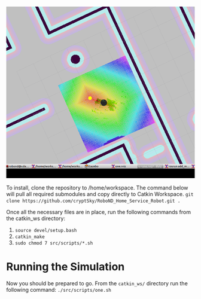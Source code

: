 
![Home Service Robot Image](./result.png "Home Service Robot In Action")

To install, clone the repository to /home/workspace. The command below will pull all required submodules and copy directly to Catkin Workspace.
`git clone https://github.com/cryptSky/RoboND_Home_Service_Robot.git .`

Once all the necessary files are in place, run the following commands from the catkin_ws directory:
1. `source devel/setup.bash`
2. `catkin_make`
3. `sudo chmod 7 src/scripts/*.sh`

# Running the Simulation
Now you should be prepared to go. From the `catkin_ws/` directory run the following command:
`./src/scripts/one.sh`
